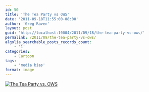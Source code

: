 ```yaml
---
id: 50
title: 'The Tea Party vs OWS'
date: '2011-09-18T11:55:00-08:00'
author: 'Greg Raven'
layout: post
guid: 'http://localhost:10004/2011/09/18/the-tea-party-vs-ows/'
permalink: /2011/09/the-tea-party-vs-ows/
algolia_searchable_posts_records_count:
    - '1'
categories:
    - Cartoon
tags:
    - 'media bias'
format: image
---
```


[![The Tea Party vs. OWS](http://1.bp.blogspot.com/-aTaNa0-iOPM/TyaTOKwbySI/AAAAAAAAAr4/LZbGVBLRffY/s1600/UI_831.jpg)](http://1.bp.blogspot.com/-aTaNa0-iOPM/TyaTOKwbySI/AAAAAAAAAr4/LZbGVBLRffY/s1600/UI_831.jpg)